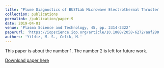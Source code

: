 ```yaml
---
title: "Plume Diagnostics of BUSTLab Microwave Electrothermal Thruster using Langmuir and Faraday Probes"
collection: publications
permalink: /publication/paper-9
date: 2019-04-01
venue: 'Plasma Science and Technology, 45, pp. 2314-2322'
paperurl: 'https://iopscience.iop.org/article/10.1088/2058-6272/aaf280'
authors: 'Yildiz, M. S., Celik, M.'
---
```

This paper is about the number 1. The number 2 is left for future work.

[Download paper here](http://academicpages.github.io/files/paper1.pdf)
